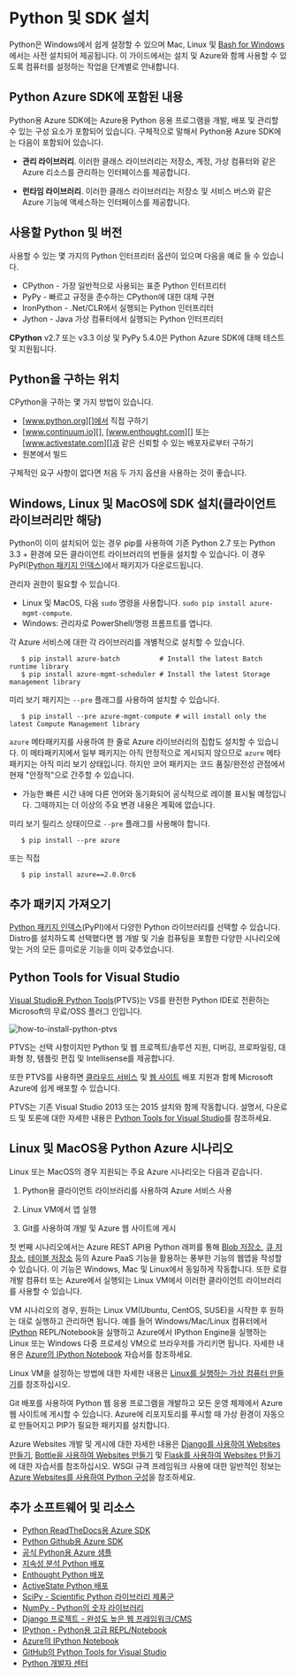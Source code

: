 <properties
	pageTitle="Python 및 SDK 설치 - Azure"
	description="Azure에서 사용할 Python 및 SDK를 설치하는 방법에 대해 알아봅니다."
	services=""
	documentationCenter="python"
	authors="lmazuel"
	manager="wpickett"
	editor=""/>

<tags
	ms.service="multiple"
	ms.workload="na"
	ms.tgt_pltfrm="na"
	ms.devlang="python"
	ms.topic="article"
	ms.date="09/06/2016"
	ms.author="lmazuel"/>

# Python 및 SDK 설치

Python은 Windows에서 쉽게 설정할 수 있으며 Mac, Linux 및 [Bash for Windows](https://msdn.microsoft.com/commandline/wsl/about)에서는 사전 설치되어 제공됩니다. 이 가이드에서는 설치 및 Azure와 함께 사용할 수 있도록 컴퓨터를 설정하는 작업을 단계별로 안내합니다.

## Python Azure SDK에 포함된 내용

Python용 Azure SDK에는 Azure용 Python 응용 프로그램을 개발, 배포 및 관리할 수 있는 구성 요소가 포함되어 있습니다. 구체적으로 말해서 Python용 Azure SDK에는 다음이 포함되어 있습니다.

* **관리 라이브러리**. 이러한 클래스 라이브러리는 저장소, 계정, 가상 컴퓨터와 같은 Azure 리소스를 관리하는 인터페이스를 제공합니다.

* **런타임 라이브러리**. 이러한 클래스 라이브러리는 저장소 및 서비스 버스와 같은 Azure 기능에 액세스하는 인터페이스를 제공합니다.

## 사용할 Python 및 버전

사용할 수 있는 몇 가지의 Python 인터프리터 옵션이 있으며 다음을 예로 들 수 있습니다.

* CPython - 가장 일반적으로 사용되는 표준 Python 인터프리터
* PyPy - 빠르고 규정을 준수하는 CPython에 대한 대체 구현
* IronPython - .Net/CLR에서 실행되는 Python 인터프리터
* Jython - Java 가상 컴퓨터에서 실행되는 Python 인터프리터

**CPython** v2.7 또는 v3.3 이상 및 PyPy 5.4.0은 Python Azure SDK에 대해 테스트 및 지원됩니다.

## Python을 구하는 위치

CPython을 구하는 몇 가지 방법이 있습니다.

* [www.python.org][]에서 직접 구하기
* [www.continuum.io][], [www.enthought.com][] 또는 [www.activestate.com][]과 같은 신뢰할 수 있는 배포자로부터 구하기
* 원본에서 빌드

구체적인 요구 사항이 없다면 처음 두 가지 옵션을 사용하는 것이 좋습니다.

## Windows, Linux 및 MacOS에 SDK 설치(클라이언트 라이브러리만 해당)

Python이 이미 설치되어 있는 경우 pip를 사용하여 기존 Python 2.7 또는 Python 3.3 + 환경에 모든 클라이언트 라이브러리의 번들을 설치할 수 있습니다. 이 경우 PyPI([Python 패키지 인덱스][])에서 패키지가 다운로드됩니다.

관리자 권한이 필요할 수 있습니다.

- Linux 및 MacOS, 다음 `sudo` 명령을 사용합니다. `sudo pip install azure-mgmt-compute`.
- Windows: 관리자로 PowerShell/명령 프롬프트를 엽니다.

각 Azure 서비스에 대한 각 라이브러리를 개별적으로 설치할 수 있습니다.

```console
   $ pip install azure-batch          # Install the latest Batch runtime library
   $ pip install azure-mgmt-scheduler # Install the latest Storage management library
```

미리 보기 패키지는 `--pre` 플래그를 사용하여 설치할 수 있습니다.

```console
   $ pip install --pre azure-mgmt-compute # will install only the latest Compute Management library
```

`azure` 메타패키지를 사용하여 한 줄로 Azure 라이브러리의 집합도 설치할 수 있습니다. 이 메타패키지에서 일부 패키지는 아직 안정적으로 게시되지 않으므로 `azure` 메타패키지는 아직 미리 보기 상태입니다. 하지만 코어 패키지는 코드 품질/완전성 관점에서 현재 "안정적"으로 간주할 수 있습니다.
- 가능한 빠른 시간 내에 다른 언어와 동기화되어 공식적으로 레이블 표시될 예정입니다. 그때까지는 더 이상의 주요 변경 내용은 계획에 없습니다.

미리 보기 릴리스 상태이므로 `--pre` 플래그를 사용해야 합니다.

```console
   $ pip install --pre azure
```
   
또는 직접

```console
   $ pip install azure==2.0.0rc6
```

## 추가 패키지 가져오기

[Python 패키지 인덱스][]\(PyPI)에서 다양한 Python 라이브러리를 선택할 수 있습니다. Distro를 설치하도록 선택했다면 웹 개발 및 기술 컴퓨팅을 포함한 다양한 시나리오에 맞는 거의 모든 흥미로운 기능을 이미 갖추었습니다.


## Python Tools for Visual Studio

[Visual Studio용 Python Tools][]\(PTVS)는 VS를 완전한 Python IDE로 전환하는 Microsoft의 무료/OSS 플러그 인입니다.

![how-to-install-python-ptvs](./media/python-how-to-install/how-to-install-python-ptvs.png)

PTVS는 선택 사항이지만 Python 및 웹 프로젝트/솔루션 지원, 디버깅, 프로파일링, 대화형 창, 템플릿 편집 및 Intellisense를 제공합니다.

또한 PTVS를 사용하면 [클라우드 서비스][] 및 [웹 사이트][] 배포 지원과 함께 Microsoft Azure에 쉽게 배포할 수 있습니다.

PTVS는 기존 Visual Studio 2013 또는 2015 설치와 함께 작동합니다. 설명서, 다운로드 및 토론에 대한 자세한 내용은 [Python Tools for Visual Studio]를 참조하세요.

## Linux 및 MacOS용 Python Azure 시나리오

Linux 또는 MacOS의 경우 지원되는 주요 Azure 시나리오는 다음과 같습니다.

1. Python용 클라이언트 라이브러리를 사용하여 Azure 서비스 사용

2. Linux VM에서 앱 실행

3. Git를 사용하여 개발 및 Azure 웹 사이트에 게시

첫 번째 시나리오에서는 Azure REST API용 Python 래퍼를 통해 [Blob 저장소][], [큐 저장소][], [테이블 저장소][] 등의 Azure PaaS 기능을 활용하는 풍부한 기능의 웹앱을 작성할 수 있습니다. 이 기능은 Windows, Mac 및 Linux에서 동일하게 작동합니다. 또한 로컬 개발 컴퓨터 또는 Azure에서 실행되는 Linux VM에서 이러한 클라이언트 라이브러리를 사용할 수 있습니다.

VM 시나리오의 경우, 원하는 Linux VM(Ubuntu, CentOS, SUSE)을 시작한 후 원하는 대로 실행하고 관리하면 됩니다. 예를 들어 Windows/Mac/Linux 컴퓨터에서 [IPython][] REPL/Notebook을 실행하고 Azure에서 IPython Engine을 실행하는 Linux 또는 Windows 다중 프로세싱 VM으로 브라우저를 가리키면 됩니다. 자세한 내용은 [Azure의 IPython Notebook][] 자습서를 참조하세요.

Linux VM을 설정하는 방법에 대한 자세한 내용은 [Linux를 실행하는 가상 컴퓨터 만들기][]를 참조하십시오.

Git 배포를 사용하여 Python 웹 응용 프로그램을 개발하고 모든 운영 체제에서 Azure 웹 사이트에 게시할 수 있습니다. Azure에 리포지토리를 푸시할 때 가상 환경이 자동으로 만들어지고 PIP가 필요한 패키지를 설치합니다.

Azure Websites 개발 및 게시에 대한 자세한 내용은 [Django를 사용하여 Websites 만들기][], [Bottle을 사용하여 Websites 만들기][] 및 [Flask를 사용하여 Websites 만들기][]에 대한 자습서를 참조하십시오. WSGI 규격 프레임워크 사용에 대한 일반적인 정보는 [Azure Websites를 사용하여 Python 구성][]을 참조하세요.


## 추가 소프트웨어 및 리소스

* [Python ReadTheDocs용 Azure SDK](http://azure-sdk-for-python.readthedocs.io/en/latest/)
* [Python Github용 Azure SDK](https://github.com/Azure/azure-sdk-for-python)
* [공식 Python용 Azure 샘플](https://azure.microsoft.com/documentation/samples/?platform=python)
* [지속성 분석 Python 배포][]
* [Enthought Python 배포][]
* [ActiveState Python 배포][]
* [SciPy - Scientific Python 라이브러리 제품군][]
* [NumPy - Python의 숫자 라이브러리][]
* [Django 프로젝트 - 완성도 높은 웹 프레임워크/CMS][]
* [IPython - Python용 고급 REPL/Notebook][]
* [Azure의 IPython Notebook][]
* [GitHub의 Python Tools for Visual Studio][]
* [Python 개발자 센터](/develop/python/)

[지속성 분석 Python 배포]: http://continuum.io
[Enthought Python 배포]: http://www.enthought.com
[ActiveState Python 배포]: http://www.activestate.com
[www.python.org]: http://www.python.org
[www.continuum.io]: http://continuum.io
[www.enthought.com]: http://www.enthought.com
[www.activestate.com]: http://www.activestate.com
[SciPy - Scientific Python 라이브러리 제품군]: http://www.scipy.org
[NumPy - Python의 숫자 라이브러리]: http://www.numpy.org
[Django 프로젝트 - 완성도 높은 웹 프레임워크/CMS]: http://www.djangoproject.com
[IPython - Python용 고급 REPL/Notebook]: http://ipython.org
[IPython]: http://ipython.org
[Azure의 IPython Notebook]: virtual-machines-linux-jupyter-notebook.md
[클라우드 서비스]: cloud-services-python-ptvs.md
[웹 사이트]: web-sites-python-ptvs-django-mysql.md
[Python Tools for Visual Studio]: http://aka.ms/ptvs
[Visual Studio용 Python Tools]: http://aka.ms/ptvs
[GitHub의 Python Tools for Visual Studio]: https://github.com/microsoft/ptvs
[Python 패키지 인덱스]: http://pypi.python.org/pypi
[Microsoft Azure SDK for Python 2.7]: http://go.microsoft.com/fwlink/?LinkId=254281
[Microsoft Azure SDK for Python 3.4]: http://go.microsoft.com/fwlink/?LinkID=516990
[Setting up a Linux VM via the Azure portal]: create-and-configure-opensuse-vm-in-portal.md
[How to use the Azure Command-Line Interface]: crossplat-cmd-tools.md
[Linux를 실행하는 가상 컴퓨터 만들기]: virtual-machines-linux-quick-create-cli.md
[Django를 사용하여 Websites 만들기]: web-sites-python-create-deploy-django-app.md
[Bottle을 사용하여 Websites 만들기]: web-sites-python-create-deploy-bottle-app.md
[Flask를 사용하여 Websites 만들기]: web-sites-python-create-deploy-flask-app.md
[Azure Websites를 사용하여 Python 구성]: web-sites-python-configure.md
[테이블 저장소]: storage-python-how-to-use-table-storage.md
[큐 저장소]: storage-python-how-to-use-queue-storage.md
[Blob 저장소]: storage-python-how-to-use-blob-storage.md

<!---HONumber=AcomDC_0914_2016-->